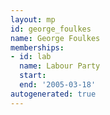 ```yaml
---
layout: mp
id: george_foulkes
name: George Foulkes
memberships:
- id: lab
  name: Labour Party
  start: 
  end: '2005-03-18'
autogenerated: true
---
```

